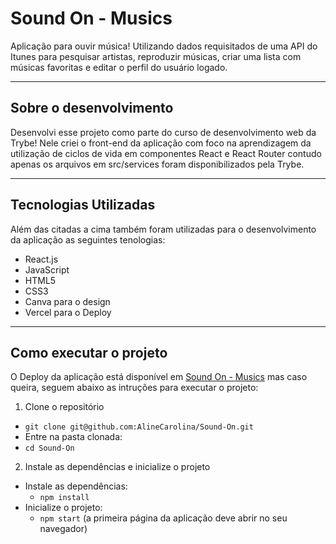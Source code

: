 # Sound On - Musics
Aplicação para ouvir música! Utilizando dados requisitados de uma API do Itunes para pesquisar artistas, reproduzir músicas, criar uma lista com músicas favoritas e editar o perfil do usuário logado.

---

## Sobre o desenvolvimento
Desenvolvi esse projeto como parte do curso de desenvolvimento web da Trybe! Nele criei o front-end da aplicação com foco na aprendizagem da utilização de ciclos de vida em componentes React e React Router contudo apenas os arquivos em src/services foram disponibilizados pela Trybe.

---

## Tecnologias Utilizadas
Além das citadas a cima também foram utilizadas para o desenvolvimento da aplicação as seguintes tenologias:
  * React.js
  * JavaScript
  * HTML5
  * CSS3
  * Canva para o design
  * Vercel para o Deploy

---

## Como executar o projeto
O Deploy da aplicação está disponível em [Sound On - Musics](https://sound-on-musics-alinecarolina.vercel.app/) mas caso queira, seguem abaixo as intruções para executar o projeto:
 1. Clone o repositório
  * `git clone git@github.com:AlineCarolina/Sound-On.git`
  * Entre na pasta clonada:
  * `cd Sound-On`

 2. Instale as dependências e inicialize o projeto
  * Instale as dependências:
    * `npm install`
  * Inicialize o projeto:
    * `npm start` (a primeira página da aplicação deve abrir no seu navegador)
